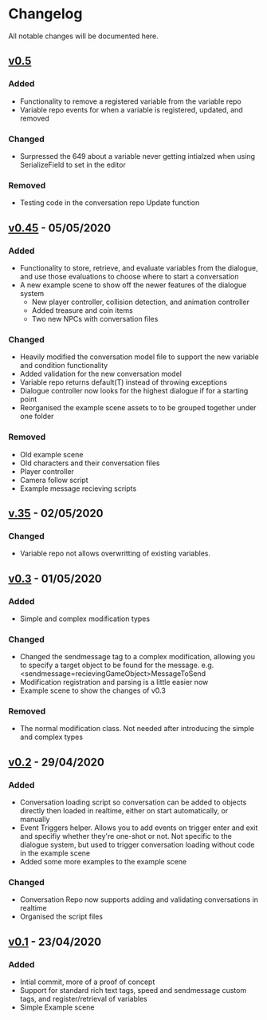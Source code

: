 # Changelog

All notable changes will be documented here.

## [v0.5](https://github.com/ChrisChalms/DialogueSystem/commit/bd4b0518c8886cb546ac923c146cdb00e08d9df6)

### Added
 - Functionality to remove a registered variable from the variable repo
 - Variable repo events for when a variable is registered, updated, and removed
 
### Changed
- Surpressed the 649 about a variable never getting intialzed when using SerializeField to set in the editor

### Removed
- Testing code in the conversation repo Update function

## [v0.45](https://github.com/ChrisChalms/DialogueSystem/commit/8607cfed96beebbe56d30885864457010a25a54c) - 05/05/2020

### Added
- Functionality to store, retrieve, and evaluate variables from the dialogue, and use those evaluations to choose where to start a conversation
- A new example scene to show off the newer features of the dialogue system
  - New player controller, collision detection, and animation controller
  - Added treasure and coin items
  - Two new NPCs with conversation files

### Changed
- Heavily modified the conversation model file to support the new variable and condition functionality
- Added validation for the new conversation model
- Variable repo returns default(T) instead of throwing exceptions
- Dialogue controller now looks for the highest dialogue if for a starting point
- Reorganised the example scene assets to to be grouped together under one folder

### Removed
- Old example scene
- Old characters and their conversation files
- Player controller
- Camera follow script
- Example message recieving scripts

## [v.35](https://github.com/ChrisChalms/DialogueSystem/commit/c1bf93412d2825a87266a2af349a37fac0e1f23a) - 02/05/2020

### Changed
- Variable repo not allows overwritting of existing variables.

## [v0.3](https://github.com/ChrisChalms/DialogueSystem/commit/26b7bbb7f7b2e8d54288ec38f70f8e87bfb77e1a) - 01/05/2020

### Added
- Simple and complex modification types

### Changed
- Changed the sendmessage tag to a complex modification, allowing you to specify a target object to be found for the message. e.g. <sendmessage=recievingGameObject>MessageToSend</sendmessage>
- Modification registration and parsing is a little easier now
- Example scene to show the changes of v0.3

### Removed
- The normal modification class. Not needed after introducing the simple and complex types

## [v0.2](https://github.com/ChrisChalms/DialogueSystem/commit/25fdb88b4f08347c3f379087a1ab0ca91152c52d) - 29/04/2020

### Added
- Conversation loading script so conversation can be added to objects directly then loaded in realtime, either on start automatically, or manually
- Event Triggers helper. Allows you to add events on trigger enter and exit and specifiy whether they're one-shot or not. Not specific to the dialogue system, but used to trigger conversation loading without code in the example scene
- Added some more examples to the example scene

### Changed
- Conversation Repo now supports adding and validating conversations in realtime
- Organised the script files


## [v0.1](https://github.com/ChrisChalms/DialogueSystem/commit/00f8ed7e416f7e0c7a29639a916e32a0e7854df7) - 23/04/2020

### Added
- Intial commit, more of a proof of concept
- Support for standard rich text tags, speed and sendmessage custom tags, and register/retrieval of variables
- Simple Example scene
